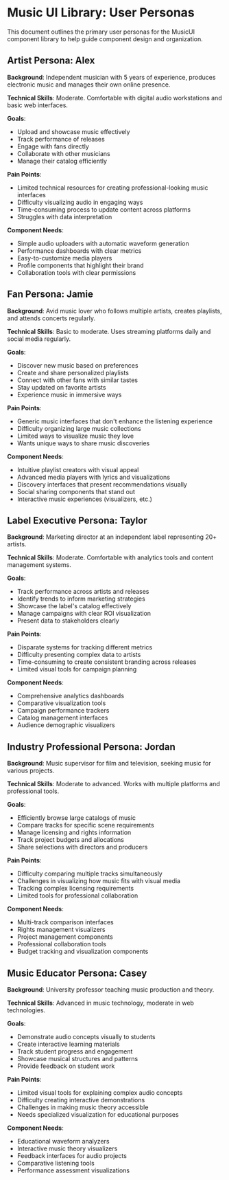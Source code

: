 # Music UI Library: User Personas

This document outlines the primary user personas for the MusicUI component library to help guide component design and organization.

## Artist Persona: Alex

**Background**: Independent musician with 5 years of experience, produces electronic music and manages their own online presence.

**Technical Skills**: Moderate. Comfortable with digital audio workstations and basic web interfaces.

**Goals**:
- Upload and showcase music effectively
- Track performance of releases
- Engage with fans directly
- Collaborate with other musicians
- Manage their catalog efficiently

**Pain Points**:
- Limited technical resources for creating professional-looking music interfaces
- Difficulty visualizing audio in engaging ways
- Time-consuming process to update content across platforms
- Struggles with data interpretation

**Component Needs**:
- Simple audio uploaders with automatic waveform generation
- Performance dashboards with clear metrics
- Easy-to-customize media players
- Profile components that highlight their brand
- Collaboration tools with clear permissions

## Fan Persona: Jamie

**Background**: Avid music lover who follows multiple artists, creates playlists, and attends concerts regularly.

**Technical Skills**: Basic to moderate. Uses streaming platforms daily and social media regularly.

**Goals**:
- Discover new music based on preferences
- Create and share personalized playlists
- Connect with other fans with similar tastes
- Stay updated on favorite artists
- Experience music in immersive ways

**Pain Points**:
- Generic music interfaces that don't enhance the listening experience
- Difficulty organizing large music collections
- Limited ways to visualize music they love
- Wants unique ways to share music discoveries

**Component Needs**:
- Intuitive playlist creators with visual appeal
- Advanced media players with lyrics and visualizations
- Discovery interfaces that present recommendations visually
- Social sharing components that stand out
- Interactive music experiences (visualizers, etc.)

## Label Executive Persona: Taylor

**Background**: Marketing director at an independent label representing 20+ artists.

**Technical Skills**: Moderate. Comfortable with analytics tools and content management systems.

**Goals**:
- Track performance across artists and releases
- Identify trends to inform marketing strategies
- Showcase the label's catalog effectively
- Manage campaigns with clear ROI visualization
- Present data to stakeholders clearly

**Pain Points**:
- Disparate systems for tracking different metrics
- Difficulty presenting complex data to artists
- Time-consuming to create consistent branding across releases
- Limited visual tools for campaign planning

**Component Needs**:
- Comprehensive analytics dashboards
- Comparative visualization tools
- Campaign performance trackers
- Catalog management interfaces
- Audience demographic visualizers

## Industry Professional Persona: Jordan

**Background**: Music supervisor for film and television, seeking music for various projects.

**Technical Skills**: Moderate to advanced. Works with multiple platforms and professional tools.

**Goals**:
- Efficiently browse large catalogs of music
- Compare tracks for specific scene requirements
- Manage licensing and rights information
- Track project budgets and allocations
- Share selections with directors and producers

**Pain Points**:
- Difficulty comparing multiple tracks simultaneously
- Challenges in visualizing how music fits with visual media
- Tracking complex licensing requirements
- Limited tools for professional collaboration

**Component Needs**:
- Multi-track comparison interfaces
- Rights management visualizers
- Project management components
- Professional collaboration tools
- Budget tracking and visualization components

## Music Educator Persona: Casey

**Background**: University professor teaching music production and theory.

**Technical Skills**: Advanced in music technology, moderate in web technologies.

**Goals**:
- Demonstrate audio concepts visually to students
- Create interactive learning materials
- Track student progress and engagement
- Showcase musical structures and patterns
- Provide feedback on student work

**Pain Points**:
- Limited visual tools for explaining complex audio concepts
- Difficulty creating interactive demonstrations
- Challenges in making music theory accessible
- Needs specialized visualization for educational purposes

**Component Needs**:
- Educational waveform analyzers
- Interactive music theory visualizers
- Feedback interfaces for audio projects
- Comparative listening tools
- Performance assessment visualizations